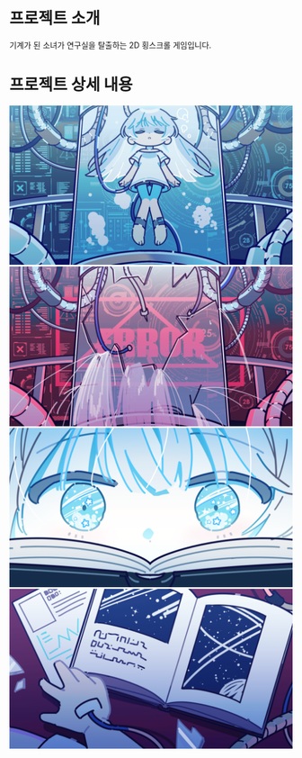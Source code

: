 # 프로젝트 소개
기계가 된 소녀가 연구실을 탈출하는 2D 횡스크롤 게임입니다.


# 프로젝트 상세 내용

![1](https://github.com/00moa00/flow/blob/main/Data/Images/scene_back/sa_scene0.png)
![2](https://github.com/00moa00/flow/blob/main/Data/Images/scene_back/sa_scene1.png)
![3](https://github.com/00moa00/flow/blob/main/Data/Images/scene_back/sa_scene2.png)
![4](https://github.com/00moa00/flow/blob/main/Data/Images/scene_back/sa_scene3.png)
